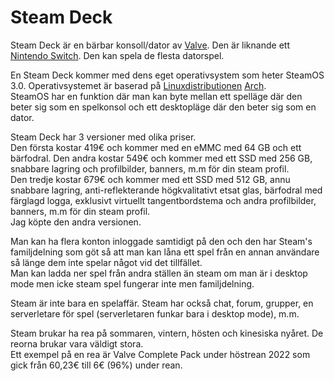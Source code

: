 # Steam Deck
Steam Deck är en bärbar konsoll/dator av [Valve](https://sv.wikipedia.org/wiki/Valve_Corporation). Den är liknande ett [Nintendo Switch](https://sv.wikipedia.org/wiki/Nintendo_Switch). Den kan spela de flesta datorspel.

En Steam Deck kommer med dens eget operativsystem som heter SteamOS 3.0. Operativsystemet är baserad på [Linuxdistributionen](https://sv.wikipedia.org/wiki/Linuxdistribution) [Arch](https://sv.wikipedia.org/wiki/Arch_Linux).                                            
SteamOS har en funktion där man kan byte mellan ett spelläge där den beter sig som en spelkonsol och ett desktopläge där den beter sig som en dator.

Steam Deck har 3 versioner med olika priser.                                        
Den första kostar 419€ och kommer med en eMMC med 64 GB och ett bärfodral.
Den andra kostar 549€ och kommer med ett SSD med 256 GB, snabbare lagring och profilbilder, banners, m.m för din steam profil.                                      
Den tredje kostar 679€ och kommer med ett SSD med 512 GB, annu snabbare lagring, anti-reflekterande högkvalitativt etsat glas, bärfodral med färglagd logga, exklusivt virtuellt tangentbordstema och andra profilbilder, banners, m.m för din steam profil.                                        
Jag köpte den andra versionen.

Man kan ha flera konton inloggade samtidigt på den och den har Steam's familjdelning som göt så att man kan låna ett spel från en annan användare så länge dem inte spelar något vid det tillfället.                    
Man kan ladda ner spel från andra ställen än steam om man är i desktop mode men icke steam spel fungerar inte men familjdelning.

Steam är inte bara en spelaffär. Steam har också chat, forum, grupper, en serverletare för spel (serverletaren funkar bara i desktop mode), m.m.

Steam brukar ha rea på sommaren, vintern, hösten och kinesiska nyåret. De reorna brukar vara väldigt stora.      
Ett exempel på en rea är Valve Complete Pack under höstrean 2022 som gick från 60,23€ till 6€ (96%) under rean.